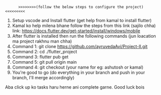           >>>>>>>>(follow the below steps to configure the project)<<<<<<<<<
1) Setup vscode and Install flutter (get help from kamal to install flutter)
2) Kamal ko help milena bhane follow the steps from this link (sajilo chha) link: https://docs.flutter.dev/get-started/install/windows/mobile
3) After flutter is installed then run the following commands (jun loacation ma project rakhnu man chha)
4) Command 1: git clone https://github.com/ayruvedaAvi/Project-II.git
5) Command 2: cd ./flutter_project
6) Command 3: flutter pub get
7) Command 5: git pull origin main
8) Command 4: git checkout (your name for eg: ashutosh or kamal)
9) You're good to go (do everything in your branch and push in your branch, I'll merge accordingly)


Aba click up ko tasks haru herne ani complete garne. Good luck bois


